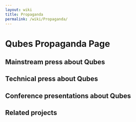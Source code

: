 ```yaml
---
layout: wiki
title: Propaganda
permalink: /wiki/Propaganda/
---
```


Qubes Propaganda Page
=====================

Mainstream press about Qubes
----------------------------

Technical press about Qubes
---------------------------

Conference presentations about Qubes
------------------------------------

Related projects
----------------

